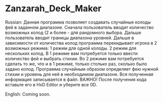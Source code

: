 # Zanzarah_Deck_Maker

Russian:
Данная программа позволяет создавать случайные колоды фей в заданном диапазоне.
Сначала пользователь вводит количество возможных колод (2 и более - для рандомного выбора.
Дальше пользователь вводит границы диапазона уровней.
Дальше в зависимости от количества колод программа перекидывает игрока в 2 возможных режима:
1 режим для одной колоды.
2 режим для нескольких колод.
В 1 режиме вам потребуется только ввести количество фей и выбрать стихии.
Во 2 режиме вам потребуется сделать то же, что и в 1 режиме, только столько раз, сколько было задано колод.
Программа случайным образом определяет фею нужной стихии и уровень для неё в необходимом диапазоне.
Вся полученная информация записывается в файл.
ВАЖНО! После получения кода вставьте его в HxD Editor и уберите все 0D.

English:
Coming soon.

